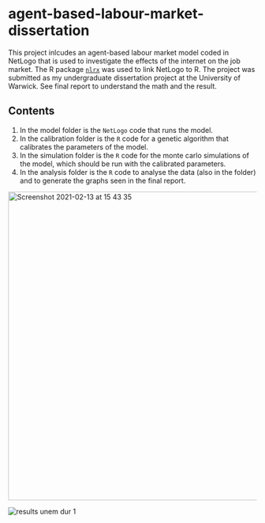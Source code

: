 # agent-based-labour-market-dissertation

This project inlcudes an agent-based labour market model coded in NetLogo that is used to investigate the effects of the internet on the job market. The R package [`nlrx`](https://cran.r-project.org/web/packages/nlrx/index.html) was used to link NetLogo to R. The project was submitted as my undergraduate dissertation project at the University of Warwick. See final report to understand the math and the result.

## Contents

1. In the model folder is the `NetLogo` code that runs the model. 
2. In the calibration folder is the `R` code for a genetic algorithm that calibrates the parameters of the model. 
3. In the simulation folder is the `R` code for the monte carlo simulations of the model, which should be run with the calibrated parameters.
4. In the analysis folder is the `R` code to analyse the data (also in the folder) and to generate the graphs seen in the final report.


[
<img width="624" alt="Screenshot 2021-02-13 at 15 43 35" src="https://user-images.githubusercontent.com/70483538/107854366-42423000-6e13-11eb-9b97-c02886aa0891.png">
](url)

![results unem dur 1](https://user-images.githubusercontent.com/70483538/107873106-af9fa080-6ea7-11eb-9654-64288801b180.png)
